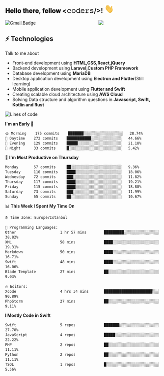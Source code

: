 <h2> 𝐇𝐞𝐥𝐥𝐨 𝐭𝐡𝐞𝐫𝐞, 𝐟𝐞𝐥𝐥𝐨𝐰 <𝚌𝚘𝚍𝚎𝚛𝚜/>! <img src="https://raw.githubusercontent.com/ABSphreak/ABSphreak/master/gifs/Hi.gif" width="30px"></h2>

<img align='right' src='https://user-images.githubusercontent.com/5713670/87202985-820dcb80-c2b6-11ea-9f56-7ec461c497c3.gif' width='200"'>

[![Gmail Badge](https://img.shields.io/badge/-osein.wtr@gmail.com-c14438?style=flat-square&logo=Gmail&logoColor=white&link=mailto:osein.wtr@gmail.com)](mailto:osein.wtr@gmail.com)


## ⚡ Technologies
Talk to me about
- Front-end development using **HTML,CSS,React,jQuery**
- Backend development using **Laravel,Custom PHP Framework**
- Database development using **MariaDB**
- Desktop application development using **Electron and Flutter**(Still learning)
- Mobile application development using **Flutter and Swift**
- Creating scalable cloud architecture using **AWS Cloud**
- Solving Data structure and algorithm questions in **Javascript, Swift, Kotlin and Rust**

<!--## Hello World!! 🤔
- 💬 Ask me about anything an everything.
- 📫 Read my blogs: [Harsh Blog](https://harshblog.xyz)
- 🎯 Portfolio site: [Portfolio](https://harshkumarkhatri.github.io/Portfolio-Site/index.html)
- 🔔 Subscribe:- [Harsh Kumar Khatri](https://www.youtube.com/channel/UCKNtMU9M559bmXxKoT6YeJw)
- ⚡ Fun fact: Internet users blink less than usual.-->

<!--START_SECTION:waka-->
![Lines of code](https://img.shields.io/badge/From%20Hello%20World%20I%27ve%20Written-26.2%20million%20lines%20of%20code-blue)

**I'm an Early 🐤** 

```text
🌞 Morning    175 commits    ███████░░░░░░░░░░░░░░░░░░   28.74% 
🌆 Daytime    272 commits    ███████████░░░░░░░░░░░░░░   44.66% 
🌃 Evening    129 commits    █████░░░░░░░░░░░░░░░░░░░░   21.18% 
🌙 Night      33 commits     █░░░░░░░░░░░░░░░░░░░░░░░░   5.42%

```
📅 **I'm Most Productive on Thursday** 

```text
Monday       57 commits     ██░░░░░░░░░░░░░░░░░░░░░░░   9.36% 
Tuesday      110 commits    ████░░░░░░░░░░░░░░░░░░░░░   18.06% 
Wednesday    72 commits     ███░░░░░░░░░░░░░░░░░░░░░░   11.82% 
Thursday     117 commits    ████░░░░░░░░░░░░░░░░░░░░░   19.21% 
Friday       115 commits    ████░░░░░░░░░░░░░░░░░░░░░   18.88% 
Saturday     73 commits     ███░░░░░░░░░░░░░░░░░░░░░░   11.99% 
Sunday       65 commits     ██░░░░░░░░░░░░░░░░░░░░░░░   10.67%

```


📊 **This Week I Spent My Time On** 

```text
⌚︎ Time Zone: Europe/Istanbul

💬 Programming Languages: 
Other                    1 hr 57 mins        █████████░░░░░░░░░░░░░░░░   38.82% 
XML                      58 mins             ████░░░░░░░░░░░░░░░░░░░░░   19.31% 
Markdown                 50 mins             ████░░░░░░░░░░░░░░░░░░░░░   16.71% 
Swift                    48 mins             ████░░░░░░░░░░░░░░░░░░░░░   16.06% 
Blade Template           27 mins             ██░░░░░░░░░░░░░░░░░░░░░░░   9.03%

🔥 Editors: 
Xcode                    4 hrs 34 mins       ██████████████████████░░░   90.89% 
PhpStorm                 27 mins             ██░░░░░░░░░░░░░░░░░░░░░░░   9.11%

```

**I Mostly Code in Swift** 

```text
Swift                    5 repos             ███████░░░░░░░░░░░░░░░░░░   27.78% 
JavaScript               4 repos             █████░░░░░░░░░░░░░░░░░░░░   22.22% 
PHP                      2 repos             ██░░░░░░░░░░░░░░░░░░░░░░░   11.11% 
Python                   2 repos             ██░░░░░░░░░░░░░░░░░░░░░░░   11.11% 
TSQL                     1 repos             █░░░░░░░░░░░░░░░░░░░░░░░░   5.56%

```



<!--END_SECTION:waka-->
